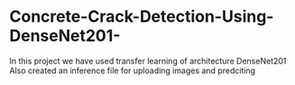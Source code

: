 # Concrete-Crack-Detection-Using-DenseNet201-
In this project we have used transfer learning of architecture DenseNet201
Also created an inference file for uploading images and predciting
